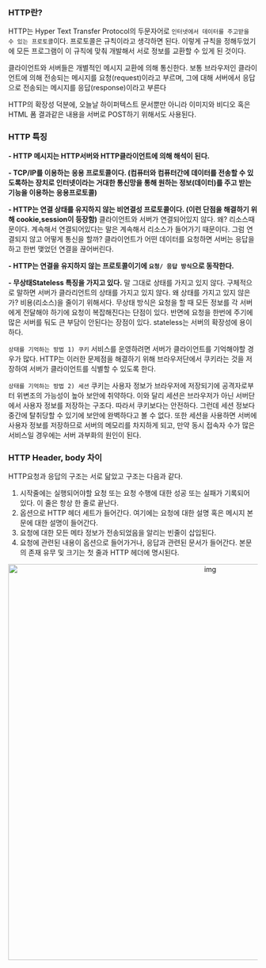 ### HTTP란?

HTTP는 Hyper Text Transfer Protocol의 두문자어로 `인터넷에서 데이터를 주고받을 수 있는 프로토콜`이다.
프로토콜은 규칙이라고 생각하면 된다. 이렇게 규칙을 정해두었기에 모든 프로그램이 이 규칙에 맞춰 개발해서 서로 정보를 교환할 수 있게 된 것이다.

클라이언트와 서버들은 개별적인 메시지 교환에 의해 통신한다. 보통 브라우저인 클라이언트에 의해 전송되는 메시지를 요청(request)이라고 부르며,
그에 대해 서버에서 응답으로 전송되는 메시지를 응답(response)이라고 부른다

HTTP의 확장성 덕분에, 오늘날 하이퍼텍스트 문서뿐만 아니라 이미지와 비디오 혹은 HTML 폼 결과같은 내용을 서버로 POST하기 위해서도 사용된다.


### HTTP 특징
**- HTTP 메시지는 HTTP서버와 HTTP클라이언트에 의해 해석이 된다.**

**- TCP/IP를 이용하는 응용 프로토콜이다. (컴퓨터와 컴퓨터간에 데이터를 전송할 수 있도록하는 장치로 인터넷이라는 거대한 통신망을 통해 원하는 정보(데이터)를 주고 받는 기능을 이용하는 응용프로토콜)**

**- HTTP는 연결 상태를 유지하지 않는 비연결성 프로토콜이다. (이런 단점을 해결하기 위해 cookie,session이 등장함)**
클라이언트와 서버가 연결되어있지 않다. 왜? 리소스때문이다. 계속해서 연결되어있다는 말은 계속해서 리소스가 들어가기 때문이다.
그럼 연결되지 않고 어떻게 통신을 할까?
클라이언트가 어떤 데이터를 요청하면 서버는 응답을 하고 한번 맺었던 연결을 끊어버린다.

**- HTTP는 연결을 유지하지 않는 프로토콜이기에 `요청/ 응답 방식`으로 동작한다.**

**- 무상태Stateless 특징을 가지고 있다.**
말 그대로 상태를 가지고 있지 않다. 구체적으로 말하면 서버가 클라리언트의 상태를 가지고 있지 않다.
왜 상태를 가지고 있지 않은가? 비용(리소스)을 줄이기 위해서다.
무상태 방식은 요청을 할 때 모든 정보를 각 서버에게 전달해야 하기에 요청이 복잡해진다는 단점이 있다.
반면에 요청을 한번에 주기에 많은 서버를 둬도 큰 부담이 안된다는 장점이 있다.
stateless는 서버의 확장성에 용이하다.

`상태를 기억하는 방법 1) 쿠키`
서비스를 운영하려면 서버가 클라이언트를 기억해야할 경우가 많다. HTTP는 이러한 문제점을 해결하기 위해 브라우저단에서 쿠키라는 것을 저장하여 서버가 클라이언트를 식별할 수 있도록 한다.

`상태를 기억하는 방법 2) 세션`
쿠키는 사용자 정보가 브라우저에 저장되기에 공격자로부터 위변조의 가능성이 높아 보안에 취약하다.
이와 달리 세션은 브라우저가 아닌 서버단에서 사용자 정보를 저장하는 구조다.
따라서 쿠키보다는 안전하다.
그런데 세션 정보다 중간에 탈취당할 수 있기에 보안에 완벽하다고 볼 수 없다.
또한 세션을 사용하면 서버에 사용자 정보를 저장하므로 서버의 메모리를 차지하게 되고, 만약 동시 접속자 수가 많은 서비스일 경우에는 서버 과부화의 원인이 된다.


### HTTP Header, body 차이

HTTP요청과 응답의 구조는 서로 닮았고 구조는 다음과 같다.

1) 시작줄에는 실행되어야할 요청 또는 요청 수행에 대한 성공 또는 실패가 기록되어 있다. 이 줄은 항상 한 줄로 끝난다. <br/>
2) 옵션으로 HTTP 헤더 세트가 들어간다. 여기에는 요청에 대한 설명 혹은 메시지 본문에 대한 설명이 들어간다.<br/>
3) 요청에 대한 모든 메타 정보가 전송되었음을 알리는 빈줄이 삽입된다.<br/>
4) 요청에 관련된 내용이 옵션으로 들어가거나, 응답과 관련된 문서가 들어간다. 본문의 존재 유무 및 크기는 첫 줄과 HTTP 헤더에 명시된다.

<p align="center"> <img src="https://velog.velcdn.com/images/chloeee/post/39e286fd-7f69-45cd-bf93-b00dc9a5fb8b/image.png"  width="800px"  alt="img"/> </p>
